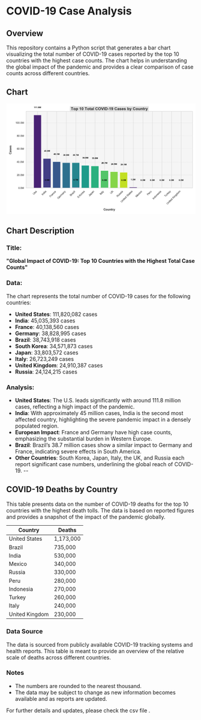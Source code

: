 # COVID-19 Case Analysis

## Overview

This repository contains a Python script that generates a bar chart visualizing the total number of COVID-19 cases reported by the top 10 countries with the highest case counts. The chart helps in understanding the global impact of the pandemic and provides a clear comparison of case counts across different countries.

## Chart

![Top 10 Total COVID-19 Cases by Country](plot_styled_updated.png)




## Chart Description

### Title:
**"Global Impact of COVID-19: Top 10 Countries with the Highest Total Case Counts"**

### Data:
The chart represents the total number of COVID-19 cases for the following countries:

- **United States**: 111,820,082 cases
- **India**: 45,035,393 cases
- **France**: 40,138,560 cases
- **Germany**: 38,828,995 cases
- **Brazil**: 38,743,918 cases
- **South Korea**: 34,571,873 cases
- **Japan**: 33,803,572 cases
- **Italy**: 26,723,249 cases
- **United Kingdom**: 24,910,387 cases
- **Russia**: 24,124,215 cases

### Analysis:

- **United States**: The U.S. leads significantly with around 111.8 million cases, reflecting a high impact of the pandemic.
- **India**: With approximately 45 million cases, India is the second most affected country, highlighting the severe pandemic impact in a densely populated region.
- **European Impact**: France and Germany have high case counts, emphasizing the substantial burden in Western Europe.
- **Brazil**: Brazil’s 38.7 million cases show a similar impact to Germany and France, indicating severe effects in South America.
- **Other Countries**: South Korea, Japan, Italy, the UK, and Russia each report significant case numbers, underlining the global reach of COVID-19.
--
## COVID-19 Deaths by Country

This table presents data on the number of COVID-19 deaths for the top 10 countries with the highest death tolls. The data is based on reported figures and provides a snapshot of the impact of the pandemic globally. 

| **Country**       | **Deaths** |
|-------------------|------------|
| United States     | 1,173,000  |
| Brazil            | 735,000    |
| India             | 530,000    |
| Mexico            | 340,000    |
| Russia            | 330,000    |
| Peru              | 280,000    |
| Indonesia         | 270,000    |
| Turkey            | 260,000    |
| Italy             | 240,000    |
| United Kingdom    | 230,000    |

### Data Source

The data is sourced from publicly available COVID-19 tracking systems and health reports. This table is meant to provide an overview of the relative scale of deaths across different countries.

### Notes

- The numbers are rounded to the nearest thousand.
- The data may be subject to change as new information becomes available and as reports are updated.

For further details and updates, please check the csv file .  
